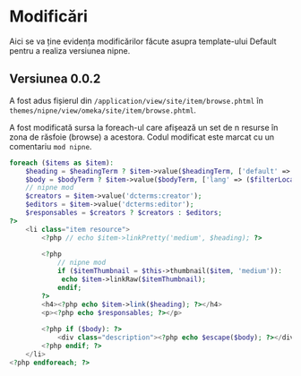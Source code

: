 # Modificări

Aici se va ține evidența modificărilor făcute asupra template-ului Default pentru a realiza versiunea nipne.

## Versiunea 0.0.2

A fost adus fișierul din `/application/view/site/item/browse.phtml` în `themes/nipne/view/omeka/site/item/browse.phtml`.

A fost modificată sursa la foreach-ul care afișează un set de n resurse în zona de răsfoie (browse) a acestora. Codul modificat este marcat cu un comentariu `mod nipne`.

```php
foreach ($items as $item):
    $heading = $headingTerm ? $item->value($headingTerm, ['default' => $translate('[Untitled]'), 'lang' => ($filterLocale ? [$lang, ''] : null)]) : $item->displayTitle(null, ($filterLocale ? [$lang, ''] : null));
    $body = $bodyTerm ? $item->value($bodyTerm, ['lang' => ($filterLocale ? [$lang, ''] : null)]) : $item->displayDescription(null, ($filterLocale ? [$lang, ''] : null));
    // nipne mod
    $creators = $item->value('dcterms:creator');
    $editors = $item->value('dcterms:editor');
    $responsables = $creators ? $creators : $editors;
?>
    <li class="item resource">
        <?php // echo $item->linkPretty('medium', $heading); ?>
        
        <?php 
			// nipne mod
			if ($itemThumbnail = $this->thumbnail($item, 'medium')): 
			 echo $item->linkRaw($itemThumbnail);
			endif; 
		?>
        <h4><?php echo $item->link($heading); ?></h4>
		<p><?php echo $responsables; ?></p>
        
        <?php if ($body): ?>
			<div class="description"><?php echo $escape($body); ?></div>
        <?php endif; ?>
    </li>
<?php endforeach; ?>
```
